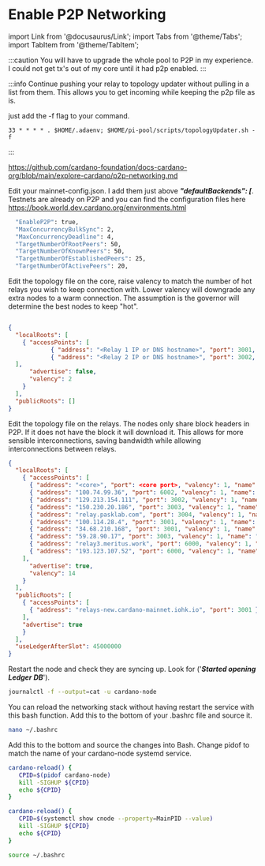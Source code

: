 # Enable P2P Networking

import Link from '@docusaurus/Link';
import Tabs from '@theme/Tabs';
import TabItem from '@theme/TabItem';


:::caution
You will have to upgrade the whole pool to P2P in my experience. I could not get tx's out of my core until it had p2p enabled.
:::

:::info
Continue pushing your relay to topology updater without pulling in a list from them. This allows you to get incoming while keeping the p2p file as is.

just add the -f flag to your command.

```bash"
33 * * * * . $HOME/.adaenv; $HOME/pi-pool/scripts/topologyUpdater.sh -f
```

:::

https://github.com/cardano-foundation/docs-cardano-org/blob/main/explore-cardano/p2p-networking.md

Edit your mainnet-config.json. I add them just above ***"defaultBackends": [***. Testnets are already on P2P and you can find the configuration files here https://book.world.dev.cardano.org/environments.html

```bash title="mainnet-config.json"
  "EnableP2P": true,
  "MaxConcurrencyBulkSync": 2,
  "MaxConcurrencyDeadline": 4,
  "TargetNumberOfRootPeers": 50,
  "TargetNumberOfKnownPeers": 50,
  "TargetNumberOfEstablishedPeers": 25,
  "TargetNumberOfActivePeers": 20,
```

Edit the topology file on the core, raise valency to match the number of hot relays you wish to keep connection with. Lower valency will downgrade any extra nodes to a warm connection. The assumption is the governor will determine the best nodes to keep "hot".

```json title="mainnet-topology.json"

{
  "localRoots": [
    { "accessPoints": [
            { "address": "<Relay 1 IP or DNS hostname>", "port": 3001, "valency": 1, "name": "My relay"},
            { "address": "<Relay 2 IP or DNS hostname>", "port": 3002, "valency": 1, "name": "My other relay"}
  ],
      "advertise": false,
      "valency": 2
    }
  ],
  "publicRoots": []
}
```

Edit the topology file on the relays. The nodes only share block headers in P2P. If it does not have the block it will download it. This allows for more sensible interconnections, saving bandwidth while allowing interconnections between relays.

```json title="mainnet-topology.json"
{
  "localRoots": [
    { "accessPoints": [
      { "address": "<core>", "port": <core port>, "valency": 1, "name": ""},
      { "address": "100.74.99.36", "port": 6002, "valency": 1, "name": "M2"},
      { "address": "129.213.154.111", "port": 3002, "valency": 1, "name": "ANTRIX"},
      { "address": "150.230.20.186", "port": 3003, "valency": 1, "name": "ANTRIX"},
      { "address": "relay.pasklab.com", "port": 3004, "valency": 1, "name": "BERRY"},
      { "address": "100.114.28.4", "port": 3001, "valency": 1, "name": "mu gogo"},
      { "address": "34.68.210.168", "port": 3001, "valency": 1, "name": "mu gogo"},
      { "address": "59.28.90.17", "port": 3003, "valency": 1, "name": "merde guy"},
      { "address": "relay3.meritus.work", "port": 6000, "valency": 1, "name": "MERIT"},
      { "address": "193.123.107.52", "port": 6000, "valency": 1, "name": "Server in Vinhedo Brazil"}
    ],
      "advertise": true,
      "valency": 14
    }
  ],
  "publicRoots": [
    { "accessPoints": [
      { "address": "relays-new.cardano-mainnet.iohk.io", "port": 3001 }
    ],
    "advertise": true
    }
  ],
  "useLedgerAfterSlot": 45000000
}
```


Restart the node and check they are syncing up. Look for ('***Started opening Ledger DB***').

```bash title=">_ Terminal"
journalctl -f --output=cat -u cardano-node
```

You can reload the networking stack without having restart the service with this bash function. Add this to the bottom of your .bashrc file and source it.

```bash title=">_ Terminal"
nano ~/.bashrc
```
Add this to the bottom and source the changes into Bash. Change pidof to match the name of your cardano-node systemd service.

<Tabs groupId="CONFIG_NET">
  <TabItem value="SPOS" label="SPOS" default>

```bash title="~/.bashrc"
cardano-reload() {
   CPID=$(pidof cardano-node)
   kill -SIGHUP ${CPID}
   echo ${CPID}
}
```
  </TabItem>
  <TabItem value="CNTools" label="CNTools">

```bash title="~/.bashrc"
cardano-reload() {
   CPID=$(systemctl show cnode --property=MainPID --value)
   kill -SIGHUP ${CPID}
   echo ${CPID}
}
```
  </TabItem>
</Tabs>

```bash title=">_ Terminal"
source ~/.bashrc
```
